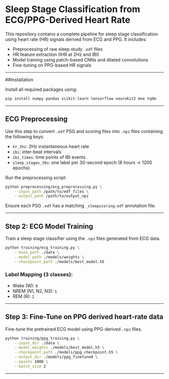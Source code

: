 # Sleep Stage Classification from ECG/PPG-Derived Heart Rate

This repository contains a complete pipeline for sleep stage classification using heart rate (HR) signals derived from ECG and PPG. It includes:

- Preprocessing of raw sleep study `.edf` files
- HR feature extraction (IHR at 2Hz and IBI)
- Model training using patch-based CNNs and dilated convolutions
- Fine-tuning on PPG-based HR signals

---

##Installation

Install all required packages using:

```bash
pip install numpy pandas scikit-learn tensorflow neurokit2 mne tqdm
```

---

##  ECG Preprocessing

Use this step to convert `.edf` PSG and scoring files into `.npz` files containing the following keys:

- `hr_2hz`: 2Hz instantaneous heart rate
- `ibi`: inter-beat intervals
- `ibi_times`: time points of IBI events
- `sleep_stages_30s`: one label per 30-second epoch (8 hours → 1200 epochs)

Run the preprocessing script:

```bash
python preprocessing/ecg_preprocessing.py \
    --input_path /path/to/edf_files \
    --output_path /path/to/output_npz
```

Ensure each PSG `.edf` has a matching `_sleepscoring.edf` annotation file.

---

##  Step 2: ECG Model Training

Train a sleep stage classifier using the `.npz` files generated from ECG data.

```bash
python training/ecg_training.py \
    --base_path ./data \
    --model_path ./models/weights \
    --checkpoint_path ./models/best_model.h5
```

### Label Mapping (3 classes):

- Wake (W): `0`  
- NREM (N1, N2, N3): `1`  
- REM (R): `2`

---

## Step 3: Fine-Tune on PPG derived heart-rate data

Fine-tune the pretrained ECG model using PPG-derived `.npz` files.

```bash
python training/ppg_training.py \
    --input_dir ./data \
    --model_weights ./models/best_model.h5 \
    --checkpoint_path ./models/ppg_checkpoint.h5 \
    --output_dir ./models/ppg_finetuned \
    --epochs 1000 \
    --batch_size 2
```

---
